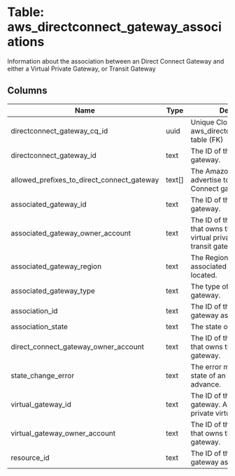 
# Table: aws_directconnect_gateway_associations
Information about the association between an Direct Connect Gateway and either a Virtual Private Gateway, or Transit Gateway
## Columns
| Name        | Type           | Description  |
| ------------- | ------------- | -----  |
|directconnect_gateway_cq_id|uuid|Unique CloudQuery ID of aws_directconnect_gateways table (FK)|
|directconnect_gateway_id|text|The ID of the Direct Connect gateway.|
|allowed_prefixes_to_direct_connect_gateway|text[]|The Amazon VPC prefixes to advertise to the Direct Connect gateway.|
|associated_gateway_id|text|The ID of the associated gateway.|
|associated_gateway_owner_account|text|The ID of the AWS account that owns the associated virtual private gateway or transit gateway.|
|associated_gateway_region|text|The Region where the associated gateway is located.|
|associated_gateway_type|text|The type of associated gateway.|
|association_id|text|The ID of the Direct Connect gateway association|
|association_state|text|The state of the association.|
|direct_connect_gateway_owner_account|text|The ID of the AWS account that owns the associated gateway.|
|state_change_error|text|The error message if the state of an object failed to advance.|
|virtual_gateway_id|text|The ID of the virtual private gateway. Applies only to private virtual interfaces.|
|virtual_gateway_owner_account|text|The ID of the AWS account that owns the virtual private gateway.|
|resource_id|text|The ID of the Direct Connect gateway association|
